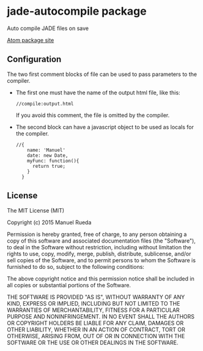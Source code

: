 # jade-autocompile package

Auto compile JADE files on save

[Atom package site](https://atom.io/packages/jade-autocompile)

## Configuration
The two first comment blocks of file can be used to pass parameters to the compiler.

* The first one must have the name of the output html file, like this:

  ```jade
  //compile:output.html
  ```
  If you avoid this comment, the file is omitted by the compiler.

* The second block can have a javascript object to be used as locals for the compiler.

  ```jade
  //{
      name: 'Manuel'
      date: new Date,
      myFunc: function(){
        return true;
      }
    }
  ```
## License
  The MIT License (MIT)

  Copyright (c) 2015 Manuel Rueda

  Permission is hereby granted, free of charge, to any person obtaining a copy
  of this software and associated documentation files (the "Software"), to deal
  in the Software without restriction, including without limitation the rights
  to use, copy, modify, merge, publish, distribute, sublicense, and/or sell
  copies of the Software, and to permit persons to whom the Software is
  furnished to do so, subject to the following conditions:

  The above copyright notice and this permission notice shall be included in all
  copies or substantial portions of the Software.

  THE SOFTWARE IS PROVIDED "AS IS", WITHOUT WARRANTY OF ANY KIND, EXPRESS OR
  IMPLIED, INCLUDING BUT NOT LIMITED TO THE WARRANTIES OF MERCHANTABILITY,
  FITNESS FOR A PARTICULAR PURPOSE AND NONINFRINGEMENT. IN NO EVENT SHALL THE
  AUTHORS OR COPYRIGHT HOLDERS BE LIABLE FOR ANY CLAIM, DAMAGES OR OTHER
  LIABILITY, WHETHER IN AN ACTION OF CONTRACT, TORT OR OTHERWISE, ARISING FROM,
  OUT OF OR IN CONNECTION WITH THE SOFTWARE OR THE USE OR OTHER DEALINGS IN THE
  SOFTWARE.
